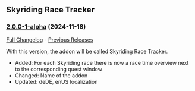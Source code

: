 ## Skyriding Race Tracker
### [2.0.0-1-alpha](https://github.com/diomsg-code/SkyridingRaceTracker/tree/2.0.0-1-alpha) (2024-11-18)
[Full Changelog](https://github.com/diomsg-code/SkyridingRaceTracker/compare/1.4.3...2.0.0-1-alpha) - [Previous Releases](https://github.com/diomsg-code/SkyridingRaceTracker/releases)

With this version, the addon will be called Skyriding Race Tracker.

- Added: For each Skyriding race there is now a race time overview next to the corresponding quest window
- Changed: Name of the addon
- Updated: deDE, enUS localization
